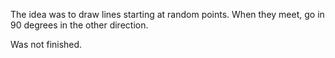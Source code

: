 The idea was to draw lines starting at random points. When they meet, go in 90 degrees
in the other direction.

Was not finished.